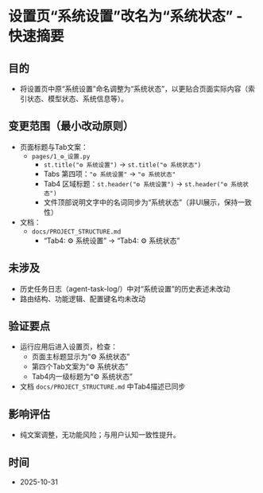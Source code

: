 # 设置页“系统设置”改名为“系统状态” - 快速摘要

## 目的
- 将设置页中原“系统设置”命名调整为“系统状态”，以更贴合页面实际内容（索引状态、模型状态、系统信息等）。

## 变更范围（最小改动原则）
- 页面标题与Tab文案：
  - `pages/1_⚙️_设置.py`
    - `st.title("⚙️ 系统设置")` → `st.title("⚙️ 系统状态")`
    - Tabs 第四项：`"⚙️ 系统设置"` → `"⚙️ 系统状态"`
    - Tab4 区域标题：`st.header("⚙️ 系统设置")` → `st.header("⚙️ 系统状态")`
    - 文件顶部说明文字中的名词同步为“系统状态”（非UI展示，保持一致性）
- 文档：
  - `docs/PROJECT_STRUCTURE.md`
    - “Tab4: ⚙️ 系统设置” → “Tab4: ⚙️ 系统状态”

## 未涉及
- 历史任务日志（agent-task-log/）中对“系统设置”的历史表述未改动
- 路由结构、功能逻辑、配置键名均未改动

## 验证要点
- 运行应用后进入设置页，检查：
  - 页面主标题显示为“⚙️ 系统状态”
  - 第四个Tab文案为“⚙️ 系统状态”
  - Tab4内一级标题为“⚙️ 系统状态”
- 文档 `docs/PROJECT_STRUCTURE.md` 中Tab4描述已同步

## 影响评估
- 纯文案调整，无功能风险；与用户认知一致性提升。

## 时间
- 2025-10-31



